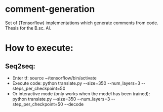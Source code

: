 # comment-generation
Set of (Tensorflow) implementations which generate comments from code. Thesis for the B.sc. AI. 

# How to execute:
## Seq2seq: 
- Enter tf: source ~/tensorflow/bin/activate
- Execute code: python translate.py --size=350 --num_layers=3 --steps_per_checkpoint=50
- Or interactive mode (only works when the model has been trained): python translate.py --size=350 --num_layers=3 --step_per_checkpoint=50 --decode


